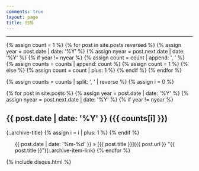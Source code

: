 ```yaml
---
comments: true
layout: page
title: 归档
---
```

---
<style type="text/css">
li {
  list-style-type:none;
}
.archive-item-link {
  font-weight: 400;
}
.archive-item-link:hover {
  text-decoration: none;
}
</style>

{% assign count = 1 %}
{% for post in site.posts reversed %}
    {% assign year = post.date | date: '%Y' %}
    {% assign nyear = post.next.date | date: '%Y' %}
    {% if year != nyear %}
        {% assign count = count | append: ', ' %}
        {% assign counts = counts | append: count %}
        {% assign count = 1 %}
    {% else %}
        {% assign count = count | plus: 1 %}
    {% endif %}
{% endfor %}

{% assign counts = counts | split: ', ' | reverse %}
{% assign i = 0 %}

{% for post in site.posts %}
    {% assign year = post.date | date: '%Y' %}
    {% assign nyear = post.next.date | date: '%Y' %}
    {% if year != nyear %}
## {{ post.date | date: '%Y' }} ({{ counts[i] }})
{:.archive-title}
        {% assign i = i | plus: 1 %}
    {% endif %}
* {{ post.date | date: '%m-%d' }} &raquo; [{{ post.title }}]({{ post.url }} "{{ post.title }}"){:.archive-item-link}
{% endfor %}


{% include disqus.html %}
